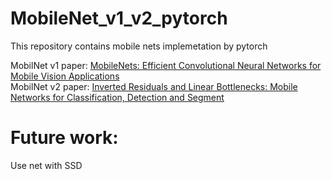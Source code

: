 # MobileNet_v1_v2_pytorch
This repository contains mobile nets implemetation by pytorch

MobilNet v1 paper: [MobileNets: Efficient Convolutional Neural Networks for Mobile Vision Applications](https://arxiv.org/abs/1704.04861)<br />
MobilNet v2 paper: [Inverted Residuals and Linear Bottlenecks: Mobile Networks for Classification, Detection and Segment](https://128.84.21.199/abs/1801.04381)<br />


# Future work:
Use net with SSD

